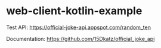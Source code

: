 # web-client-kotlin-example
Test API:
https://official-joke-api.appspot.com/random_ten

Documentation:
https://github.com/15Dkatz/official_joke_api